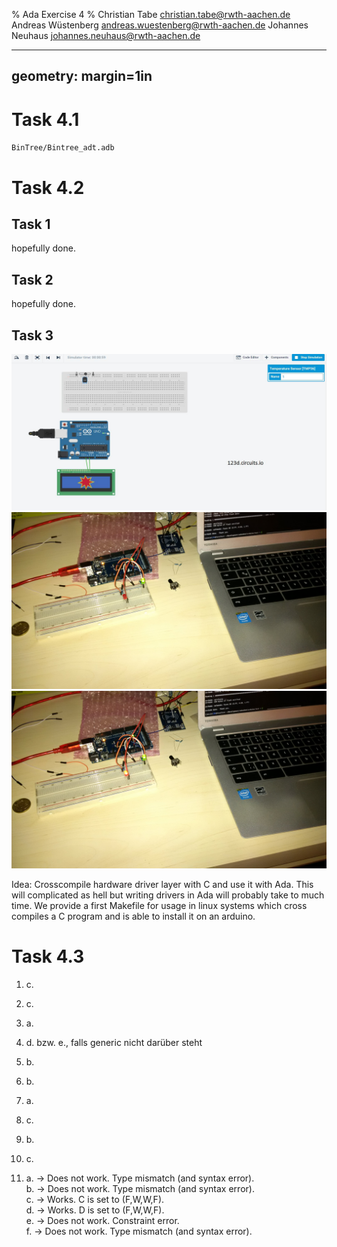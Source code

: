 % Ada Exercise 4
% Christian Tabe <christian.tabe@rwth-aachen.de>
  Andreas Wüstenberg <andreas.wuestenberg@rwth-aachen.de>
  Johannes Neuhaus <johannes.neuhaus@rwth-aachen.de>


---
geometry: margin=1in
---

# Task 4.1

   `BinTree/Bintree_adt.adb`


# Task 4.2

## Task 1

   hopefully done.

## Task 2

   hopefully done.

## Task 3
  ![Simulator shows error](img/AdaError.jpg)  
  ![LED C Cross Compiler](img/led1.jpg)  
  ![LED C Cross Compiler](img/led2.jpg)  
  
  Idea: Crosscompile hardware driver layer with C and use it with Ada. This will
  complicated as hell but writing drivers in Ada will probably take to much time.
  We provide a first Makefile for usage in linux systems which cross compiles 
  a C program and is able to install it on an arduino.


# Task 4.3

1) c.

2) c.

3) a.

4) d. bzw. e., falls generic nicht darüber steht

5) b.

6) b.

7) a.

8) c.

9) b.

11) c.

12)   
    a. -> Does not work.  Type mismatch (and syntax error).  
    b. -> Does not work.  Type mismatch (and syntax error).  
    c. -> Works.  C is set to (F,W,W,F).  
    d. -> Works.  D is set to (F,W,W,F).  
    e. -> Does not work. Constraint error.    
    f. -> Does not work. Type mismatch (and syntax error).  
